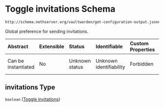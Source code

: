 # Toggle invitations Schema

```txt
http://schema.nethserver.org/vaultwarden/get-configuration-output.json#/properties/invitations
```

Global preference for sending invitations.

| Abstract            | Extensible | Status         | Identifiable            | Custom Properties | Additional Properties | Access Restrictions | Defined In                                                                                          |
| :------------------ | :--------- | :------------- | :---------------------- | :---------------- | :-------------------- | :------------------ | :-------------------------------------------------------------------------------------------------- |
| Can be instantiated | No         | Unknown status | Unknown identifiability | Forbidden         | Allowed               | none                | [get-configuration-output.json\*](vaultwarden/get-configuration-output.json "open original schema") |

## invitations Type

`boolean` ([Toggle invitations](get-configuration-output-properties-toggle-invitations.md))
